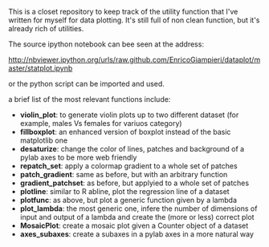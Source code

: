 This is a closet repository to keep track of the utility function that I've written for myself for data plotting.
It's still full of non clean function, but it's already rich of utilities.

The source ipython notebook can bee seen at the address:

http://nbviewer.ipython.org/urls/raw.github.com/EnricoGiampieri/dataplot/master/statplot.ipynb

or the python script can be imported and used.

a brief list of the most relevant functions include:
  
  * **violin_plot**: to generate violin plots up to two different dataset (for example, males Vs females for variuos category)
  * **fillboxplot**: an enhanced version of boxplot instead of the basic matplotlib one
  * **desaturize**: change the color of lines, patches and background of a pylab axes to be more web friendly
  * **repatch_set**: apply a colormap gradient to a whole set of patches
  * **patch_gradient**: same as before, but with an arbitrary function
  * **gradient_patchset**: as before, but applyied to a whole set of patches
  * **plotline**: similar to R abline, plot the regression line of a dataset
  * **plotfunc**: as above, but plot a generic function given by a lambda
  * **plot_lambda**: the most generic one, infere the number of dimensions of input and output of a lambda and create the (more or less) correct plot
  * **MosaicPlot**: create a mosaic plot given a Counter object of a dataset
  * **axes_subaxes**: create a subaxes in a pylab axes in a more natural way
  
